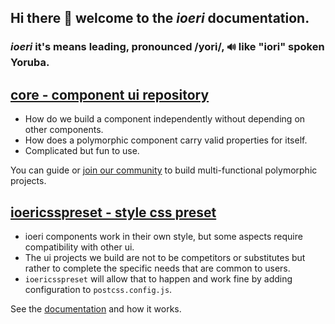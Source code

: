 ## Hi there 👋  welcome to the ***ioeri*** documentation.
### ***ioeri*** it's means leading, pronounced /yori/, `🔊` like "iori" spoken Yoruba.

## [core - component ui repository](https://github.com/ioeridev/ioeri/tree/core)

- How do we build a component independently without depending on other components.
- How does a polymorphic component carry valid properties for itself.
- Complicated but fun to use.

You can guide or [join our community](https://github.com/ioeridev/ioeri/blob/main/CONTRIBUTING.md) to build multi-functional polymorphic projects.

## [ioericsspreset - style css preset](https://github.com/ioeridev/ioeri-preset-css)

- ioeri components work in their own style, but some aspects require compatibility with other ui.
- The ui projects we build are not to be competitors or substitutes but rather to complete the specific needs that are common to users.
- `ioericsspreset` will allow that to happen and work fine by adding configuration to `postcss.config.js`.

See the [documentation](https://github.com/ioeridev/ioeri-preset-css) and how it works.

<!--

**Here are some ideas to get you started:**

🙋‍♀️ A short introduction - what is your organization all about?
🌈 Contribution guidelines - how can the community get involved?
👩‍💻 Useful resources - where can the community find your docs? Is there anything else the community should know?
🍿 Fun facts - what does your team eat for breakfast?
🧙 Remember, you can do mighty things with the power of [Markdown](https://docs.github.com/github/writing-on-github/getting-started-with-writing-and-formatting-on-github/basic-writing-and-formatting-syntax)
-->
